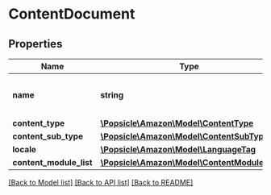 # ContentDocument

## Properties
Name | Type | Description | Notes
------------ | ------------- | ------------- | -------------
**name** | **string** | The A+ Content document name. | 
**content_type** | [**\Popsicle\Amazon\Model\ContentType**](ContentType.md) |  | 
**content_sub_type** | [**\Popsicle\Amazon\Model\ContentSubType**](ContentSubType.md) |  | [optional] 
**locale** | [**\Popsicle\Amazon\Model\LanguageTag**](LanguageTag.md) |  | 
**content_module_list** | [**\Popsicle\Amazon\Model\ContentModuleList**](ContentModuleList.md) |  | 

[[Back to Model list]](../../README.md#documentation-for-models) [[Back to API list]](../../README.md#documentation-for-api-endpoints) [[Back to README]](../../README.md)


